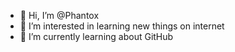 - 👋 Hi, I’m @Phantox 
- 👀 I’m interested in learning new things on internet
- 🌱 I’m currently learning about GitHub



<!---
Phantox11/Phantox11 is a ✨ special ✨ repository because its `README.md` (this file) appears on your GitHub profile.
You can click the Preview link to take a look at your changes.
--->
